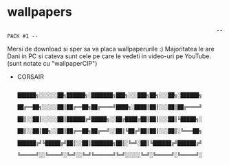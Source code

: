 # wallpapers
                                                                        -- PACK #1 --

Mersi de download si sper sa va placa wallpaperurile :)
Majoritatea le are Dani in PC si cateva sunt cele pe care le vedeti in video-uri pe YouTube. (sunt notate cu "wallpaperCIP")



- CORSAIR




                                                    ██████╗░░░░░░██╗██████╗░███████╗███╗░░░███╗██╗░░░██╗░██████╗
                                                    ██╔══██╗░░░░░██║██╔══██╗██╔════╝████╗░████║██║░░░██║██╔════╝
                                                    ██║░░██║░░░░░██║██████╔╝█████╗░░██╔████╔██║██║░░░██║╚█████╗░
                                                    ██║░░██║██╗░░██║██╔══██╗██╔══╝░░██║╚██╔╝██║██║░░░██║░╚═══██╗
                                                    ██████╔╝╚█████╔╝██║░░██║███████╗██║░╚═╝░██║╚██████╔╝██████╔╝
                                                    ╚═════╝░░╚════╝░╚═╝░░╚═╝╚══════╝╚═╝░░░░░╚═╝░╚═════╝░╚═════╝░
